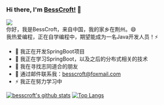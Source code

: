 ### Hi there, I'm [BessCroft!](https://52bess.com) 👋

![](https://komarev.com/ghpvc/?username=besscroft&style=flat-square&color=ff69b4)
<br />
你好，我是BessCroft，来自中国，我的家乡在荆州。😄
<br />
我热爱编程，正在自学编程中，期望能成为一名Java开发人员！⚡
<br />

- 🔭 我正在开发SpringBoot项目
- 🌱 我正在学习SpringBoot，以及之后的分布式相关的技术
- 👯 我在寻找志同道合的朋友
- 💬 通过邮件联系我：besscroft@foxmail.com
- ⚡ 我正在努力学习中

<!--
**besscroft/besscroft** is a ✨ _special_ ✨ repository because its `README.md` (this file) appears on your GitHub profile.

Here are some ideas to get you started:

- 🔭 I’m currently working on ...
- 🌱 I’m currently learning ...
- 👯 I’m looking to collaborate on ...
- 🤔 I’m looking for help with ...
- 💬 Ask me about ...
- 📫 How to reach me: ...
- 😄 Pronouns: ...
- ⚡ Fun fact: ...
-->

[![besscroft's github stats](https://github-readme-stats.vercel.app/api?username=besscroft&count_private=true&show_icons=true&theme=radical)](https://github.com/anuraghazra/github-readme-stats)
[![Top Langs](https://github-readme-stats.vercel.app/api/top-langs/?username=besscroft&layout=compact&theme=radical)](https://github.com/anuraghazra/github-readme-stats)